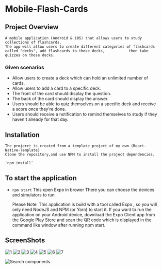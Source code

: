 # Mobile-Flash-Cards

## Project Overview
    A mobile application (Android & iOS) that allows users to study collections of flashcards. 
    The app will allow users to create different categories of flashcards called "decks", add flashcards to those decks,           then take quizzes on those decks.

### Given scenarios
- Allow users to create a deck which can hold an unlimited number of cards.
- Allow users to add a card to a specific deck.
- The front of the card should display the question.
- The back of the card should display the answer.
- Users should be able to quiz themselves on a specific deck and receive a score once they're done.
- Users should receive a notification to remind themselves to study if they haven't already for that day.

## Installation
    The projerct is created from a template project of my own (React-Native-Template)
    Clone the repository,and use NPM to install the project dependencies.
    
    `npm install`

## To start the application

- `npm start`
This open Expo in brower
There you can choose the devices and simulators to run

     Please Note:
     This application is build with a tool called Expo , so you will only need NodeJS and NPM (or Yarn) to start it. If you want to run the application on your Android device, download the Expo Client app from the Google Play Store and scan the QR code which is displayed in the command like window after running npm start.

## ScreenShots

![1](./assets/images/readme/1.png)
![2](./assets/images/readme/2.png)
![3](./assets/images/readme/3.png)
![4](./assets/images/readme/4.png)
![5](./assets/images/readme/5.png)
![6](./assets/images/readme/6.png)
![7](./assets/images/readme/6.png)

![Search components](./images/SearchPlan.jpg)

